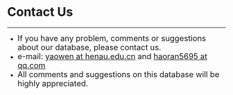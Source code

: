 
# Contact Us
--------------

- <font size=4>If you have any problem, comments or suggestions about our database, please contact us.</a></font>
- <font size=4>e-mail: <a href="mailto:yaowen@henau.edu.cn">yaowen at henau.edu.cn</a> and <a href="mailto:haoran5695@qq.com">haoran5695 at qq.com</a></font>
- <font size=4>All comments and suggestions on this database will be highly appreciated.</a></font>

</br>
</br>
</br>
</br>
</br>
</br>
</br>
</br>
</br>
</br>
</br>
</br>
</br>
</br>
</br>
</br>
</br>
</br>
